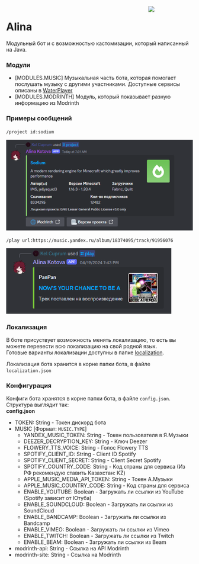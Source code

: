 <img width="120pt" src="https://cdn.kelcuprum.ru/icons/alinlib.png" align="right">
<h1> Alina </h1>

Модульный бот и с возможностью кастомизации, который написанный на Java.

### Модули
- [MODULES.MUSIC] Музыкальная часть бота, которая помогает послушать музыку с другими участниками. Доступные сервисы описаны в [WaterPlayer](https://github.com/kel-cu/waterplayer)
- [MODULES.MODRINTH] Модуль, который показывает разную информацию из Modrinth

### Примеры сообщений
`/project id:sodium`

![img.png](.img/mr-project.png)

`/play url:https://music.yandex.ru/album/18374095/track/91956076`

![img.png](.img/ms-play.png)

### Локализация
В боте присуствует возможность менять локализацию, то есть вы можете перевести всю локализацию на свой родной язык.<br>
Готовые варианты локализации доступны в папке [localization](localization).

Локализация бота хранится в корне папки бота, в файле `localization.json`

### Конфигурация
Конфиги бота хранятся в корне папки бота, в файле `config.json`. <br>
Структура выглядит так:<br>
**config.json**
- TOKEN: String - Токен дискорд бота
- MUSIC [Формат: `MUSIC.TYPE`]
  - YANDEX_MUSIC_TOKEN: String - Токен пользователя в Я.Музыки
  - DEEZER_DECRYPTION_KEY: String - Ключ Deezer
  - FLOWERY_TTS_VOICE: String - Голос Flowery TTS
  - SPOTIFY_CLIENT_ID: String - Client ID Spotify
  - SPOTIFY_CLIENT_SECRET: String - Client Secret Spotify
  - SPOTIFY_COUNTRY_CODE: String - Код страны для сервиса (Из РФ рекомендую ставить Казахстан: KZ)
  - APPLE_MUSIC_MEDIA_API_TOKEN: String - Токен А.Музыки
  - APPLE_MUSIC_COUNTRY_CODE: String - Код страны для сервиса
  - ENABLE_YOUTUBE: Boolean - Загружать ли ссылки из YouTube (Spotify зависит от Ютуба)
  - ENABLE_SOUNDCLOUD: Boolean - Загружать ли ссылки из SoundCloud
  - ENABLE_BANDCAMP: Boolean - Загружать ли ссылки из Bandcamp
  - ENABLE_VIMEO: Boolean - Загружать ли ссылки из Vimeo
  - ENABLE_TWITCH: Boolean - Загружать ли ссылки из Twitch
  - ENABLE_BEAM: Boolean - Загружать ли ссылки из Beam
- modrinth-api: String - Ссылка на API Modrinth
- modrinth-site: String - Ссылка на Modrinth

